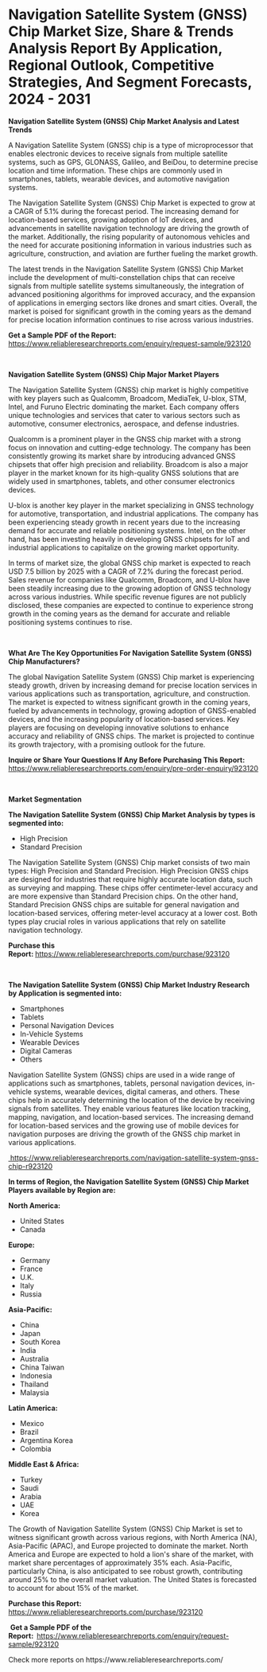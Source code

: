 <p><h1>Navigation Satellite System (GNSS) Chip Market Size, Share & Trends Analysis Report By Application, Regional Outlook, Competitive Strategies, And Segment Forecasts, 2024 - 2031</h1></p><p><strong>Navigation Satellite System (GNSS) Chip Market Analysis and Latest Trends</strong></p>
<p><p>A Navigation Satellite System (GNSS) chip is a type of microprocessor that enables electronic devices to receive signals from multiple satellite systems, such as GPS, GLONASS, Galileo, and BeiDou, to determine precise location and time information. These chips are commonly used in smartphones, tablets, wearable devices, and automotive navigation systems.</p><p>The Navigation Satellite System (GNSS) Chip Market is expected to grow at a CAGR of 5.1% during the forecast period. The increasing demand for location-based services, growing adoption of IoT devices, and advancements in satellite navigation technology are driving the growth of the market. Additionally, the rising popularity of autonomous vehicles and the need for accurate positioning information in various industries such as agriculture, construction, and aviation are further fueling the market growth.</p><p>The latest trends in the Navigation Satellite System (GNSS) Chip Market include the development of multi-constellation chips that can receive signals from multiple satellite systems simultaneously, the integration of advanced positioning algorithms for improved accuracy, and the expansion of applications in emerging sectors like drones and smart cities. Overall, the market is poised for significant growth in the coming years as the demand for precise location information continues to rise across various industries.</p></p>
<p><strong>Get a Sample PDF of the Report:&nbsp;</strong> <a href="https://www.reliableresearchreports.com/enquiry/request-sample/923120">https://www.reliableresearchreports.com/enquiry/request-sample/923120</a></p>
<p>&nbsp;</p>
<p><strong>Navigation Satellite System (GNSS) Chip Major Market Players</strong></p>
<p><p>The Navigation Satellite System (GNSS) chip market is highly competitive with key players such as Qualcomm, Broadcom, MediaTek, U-blox, STM, Intel, and Furuno Electric dominating the market. Each company offers unique technologies and services that cater to various sectors such as automotive, consumer electronics, aerospace, and defense industries.</p><p>Qualcomm is a prominent player in the GNSS chip market with a strong focus on innovation and cutting-edge technology. The company has been consistently growing its market share by introducing advanced GNSS chipsets that offer high precision and reliability. Broadcom is also a major player in the market known for its high-quality GNSS solutions that are widely used in smartphones, tablets, and other consumer electronics devices.</p><p>U-blox is another key player in the market specializing in GNSS technology for automotive, transportation, and industrial applications. The company has been experiencing steady growth in recent years due to the increasing demand for accurate and reliable positioning systems. Intel, on the other hand, has been investing heavily in developing GNSS chipsets for IoT and industrial applications to capitalize on the growing market opportunity.</p><p>In terms of market size, the global GNSS chip market is expected to reach USD 7.5 billion by 2025 with a CAGR of 7.2% during the forecast period. Sales revenue for companies like Qualcomm, Broadcom, and U-blox have been steadily increasing due to the growing adoption of GNSS technology across various industries. While specific revenue figures are not publicly disclosed, these companies are expected to continue to experience strong growth in the coming years as the demand for accurate and reliable positioning systems continues to rise.</p></p>
<p>&nbsp;</p>
<p><strong>What Are The Key Opportunities For Navigation Satellite System (GNSS) Chip Manufacturers?</strong></p>
<p><p>The global Navigation Satellite System (GNSS) Chip market is experiencing steady growth, driven by increasing demand for precise location services in various applications such as transportation, agriculture, and construction. The market is expected to witness significant growth in the coming years, fueled by advancements in technology, growing adoption of GNSS-enabled devices, and the increasing popularity of location-based services. Key players are focusing on developing innovative solutions to enhance accuracy and reliability of GNSS chips. The market is projected to continue its growth trajectory, with a promising outlook for the future.</p></p>
<p><strong>Inquire or Share Your Questions If Any Before Purchasing This Report:</strong> <a href="https://www.reliableresearchreports.com/enquiry/pre-order-enquiry/923120">https://www.reliableresearchreports.com/enquiry/pre-order-enquiry/923120</a></p>
<p>&nbsp;</p>
<p><strong>Market Segmentation</strong></p>
<p><strong>The Navigation Satellite System (GNSS) Chip Market Analysis by types is segmented into:</strong></p>
<p><ul><li>High Precision</li><li>Standard Precision</li></ul></p>
<p><p>The Navigation Satellite System (GNSS) Chip market consists of two main types: High Precision and Standard Precision. High Precision GNSS chips are designed for industries that require highly accurate location data, such as surveying and mapping. These chips offer centimeter-level accuracy and are more expensive than Standard Precision chips. On the other hand, Standard Precision GNSS chips are suitable for general navigation and location-based services, offering meter-level accuracy at a lower cost. Both types play crucial roles in various applications that rely on satellite navigation technology.</p></p>
<p><strong>Purchase this Report:&nbsp;</strong><a href="https://www.reliableresearchreports.com/purchase/923120">https://www.reliableresearchreports.com/purchase/923120</a></p>
<p>&nbsp;</p>
<p><strong>The Navigation Satellite System (GNSS) Chip Market Industry Research by Application is segmented into:</strong></p>
<p><ul><li>Smartphones</li><li>Tablets</li><li>Personal Navigation Devices</li><li>In-Vehicle Systems</li><li>Wearable Devices</li><li>Digital Cameras</li><li>Others</li></ul></p>
<p><p>Navigation Satellite System (GNSS) chips are used in a wide range of applications such as smartphones, tablets, personal navigation devices, in-vehicle systems, wearable devices, digital cameras, and others. These chips help in accurately determining the location of the device by receiving signals from satellites. They enable various features like location tracking, mapping, navigation, and location-based services. The increasing demand for location-based services and the growing use of mobile devices for navigation purposes are driving the growth of the GNSS chip market in various applications.</p></p>
<p><a href="https://www.reliableresearchreports.com/navigation-satellite-system-gnss-chip-r923120">&nbsp;https://www.reliableresearchreports.com/navigation-satellite-system-gnss-chip-r923120</a></p>
<p><strong>In terms of Region, the Navigation Satellite System (GNSS) Chip Market Players available by Region are:</strong></p>
<p>
    <p> <strong> North America: </strong>
        <ul>
            <li>United States</li>
            <li>Canada</li>
        </ul>
        </p> 
    <p> <strong> Europe: </strong>
        <ul>
            <li>Germany</li>
            <li>France</li>
            <li>U.K.</li>
            <li>Italy</li>
            <li>Russia</li>
        </ul>
        </p> 
    <p> <strong> Asia-Pacific: </strong>
        <ul>
            <li>China</li>
            <li>Japan</li>
            <li>South Korea</li>
            <li>India</li>
            <li>Australia</li>
            <li>China Taiwan</li>
            <li>Indonesia</li>
            <li>Thailand</li>
            <li>Malaysia</li>
        </ul>
        </p> 
    <p> <strong> Latin America: </strong>
        <ul>
            <li>Mexico</li>
            <li>Brazil</li>
            <li>Argentina Korea</li>
            <li>Colombia</li>
        </ul>
        </p> 
    <p> <strong> Middle East & Africa: </strong>
        <ul>
            <li>Turkey</li>
            <li>Saudi</li>
            <li>Arabia</li>
            <li>UAE</li>
            <li>Korea</li>
        </ul>
    </p>
    </p>
<p><p>The Growth of Navigation Satellite System (GNSS) Chip Market is set to witness significant growth across various regions, with North America (NA), Asia-Pacific (APAC), and Europe projected to dominate the market. North America and Europe are expected to hold a lion's share of the market, with market share percentages of approximately 35% each. Asia-Pacific, particularly China, is also anticipated to see robust growth, contributing around 25% to the overall market valuation. The United States is forecasted to account for about 15% of the market.</p></p>
<p><strong>Purchase this Report: </strong><a href="https://www.reliableresearchreports.com/purchase/923120">https://www.reliableresearchreports.com/purchase/923120</a></p>
<p>&nbsp;<strong>Get a Sample PDF of the Report:&nbsp;&nbsp;</strong><a href="https://www.reliableresearchreports.com/enquiry/request-sample/923120">https://www.reliableresearchreports.com/enquiry/request-sample/923120</a></p>
<p><strong></strong></p>
<p>Check more reports on https://www.reliableresearchreports.com/</p>